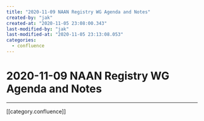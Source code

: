 ```yaml
---
title: "2020-11-09 NAAN Registry WG Agenda and Notes"
created-by: "jak"
created-at: "2020-11-05 23:08:00.343"
last-modified-by: "jak"
last-modified-at: "2020-11-05 23:13:08.053"
categories:
  - confluence
---
```


# 2020-11-09 NAAN Registry WG Agenda and Notes


---

[[category.confluence]]
